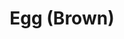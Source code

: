 ---
templateKey: blog-post
featuredpost: false
featuredimage: /assets/Egg_(Brown).png
title: Egg (Brown)
description: Animal Products
testfield: 354
---